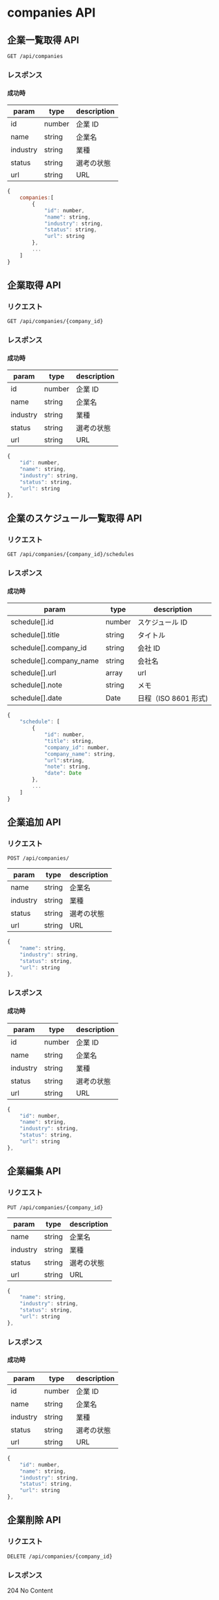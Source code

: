 # companies API

## 企業一覧取得 API

```
GET /api/companies
```

### レスポンス

#### 成功時

| param    | type   | description |
| -------- | ------ | ----------- |
| id       | number | 企業 ID     |
| name     | string | 企業名      |
| industry | string | 業種        |
| status   | string | 選考の状態  |
| url      | string | URL         |

```javascript
{
    companies:[
        {
            "id": number,
            "name": string,
            "industry": string,
            "status": string,
            "url": string
        },
        ...
    ]
}
```

## 企業取得 API

### リクエスト

```
GET /api/companies/{company_id}
```

### レスポンス

#### 成功時

| param    | type   | description |
| -------- | ------ | ----------- |
| id       | number | 企業 ID     |
| name     | string | 企業名      |
| industry | string | 業種        |
| status   | string | 選考の状態  |
| url      | string | URL         |

```javascript
{
    "id": number,
    "name": string,
    "industry": string,
    "status": string,
    "url": string
},
```

## 企業のスケジュール一覧取得 API

### リクエスト

```
GET /api/companies/{company_id}/schedules
```

### レスポンス

#### 成功時

| param                   | type   | description          |
| ----------------------- | ------ | -------------------- |
| schedule[].id           | number | スケジュール ID      |
| schedule[].title        | string | タイトル             |
| schedule[].company_id   | string | 会社 ID              |
| schedule[].company_name | string | 会社名               |
| schedule[].url          | array  | url                  |
| schedule[].note         | string | メモ                 |
| schedule[].date         | Date   | 日程（ISO 8601 形式) |

```javascript
{
    "schedule": [
        {
            "id": number,
            "title": string,
            "company_id": number,
            "company_name": string,
            "url":string,
            "note": string,
            "date": Date
        },
        ...
    ]
}
```

## 企業追加 API

### リクエスト

```
POST /api/companies/
```

| param    | type   | description |
| -------- | ------ | ----------- |
| name     | string | 企業名      |
| industry | string | 業種        |
| status   | string | 選考の状態  |
| url      | string | URL         |

```javascript
{
    "name": string,
    "industry": string,
    "status": string,
    "url": string
},
```

### レスポンス

#### 成功時

| param    | type   | description |
| -------- | ------ | ----------- |
| id       | number | 企業 ID     |
| name     | string | 企業名      |
| industry | string | 業種        |
| status   | string | 選考の状態  |
| url      | string | URL         |

```javascript
{
    "id": number,
    "name": string,
    "industry": string,
    "status": string,
    "url": string
},
```

## 企業編集 API

### リクエスト

```
PUT /api/companies/{company_id}
```

| param    | type   | description |
| -------- | ------ | ----------- |
| name     | string | 企業名      |
| industry | string | 業種        |
| status   | string | 選考の状態  |
| url      | string | URL         |

```javascript
{
    "name": string,
    "industry": string,
    "status": string,
    "url": string
},
```

### レスポンス

#### 成功時

| param    | type   | description |
| -------- | ------ | ----------- |
| id       | number | 企業 ID     |
| name     | string | 企業名      |
| industry | string | 業種        |
| status   | string | 選考の状態  |
| url      | string | URL         |

```javascript
{
    "id": number,
    "name": string,
    "industry": string,
    "status": string,
    "url": string
},
```

## 企業削除 API

### リクエスト

```
DELETE /api/companies/{company_id}
```

### レスポンス

204 No Content
